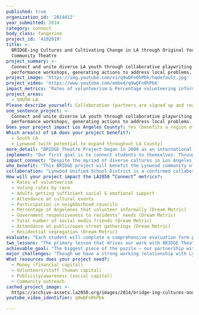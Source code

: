 ```yaml
---
published: true
organization_id: '2014012'
year_submitted: 2014
category: connect
body_class: tangerine
project_id: '4102019'
title: >-
  BRIDGE-ing Cultures and Cultivating Change in LA through Original Youth &
  Community Theatre
project_summary: >-
  Connect and unite diverse LA youth through collaborative playwriting &
  performance workshops, generating actions to address local problems.
project_image: 'https://img.youtube.com/vi/q9wQFn0hPbk/hqdefault.jpg'
project_video: 'https://www.youtube.com/embed/q9wQFn0hPbk'
impact_metrics: "Rates of volunteerism & Percentage volunteering informally:\r\nBRIDGE encourages youth and their communities to become more aware of one another’s struggles and sets forth actions to make change possible. A crucial lesson we will impart is the importance of volunteering for a cause you believe in. Monetary compensation isn’t always possible, but if it makes the community a better place, it’s worth it.\r\n\r\nVoting rates by race:\r\nProgress depends on active participants in the community. One of the simplest and most accessible ways to do this is voting, which we emphasize greatly in our program.\r\n\r\nAdults getting sufficient support:\r\nBRIDGE’s culminating presentation connects parents, teachers and other community members with local leaders in government and social services. They will help facilitate discussions on how to resolve personal and communal problems, and provide resources for sustainable support.\r\n\r\nAttendance at cultural events:\r\nParticipating in BRIDGE directly engages students and their families in a cultural arts program. The workshops also spark interest and deepen understanding of the array of cultures in LA. Our hope is that BRIDGE will inspire them to get involved in even more cultural events for many years to come.\r\n\r\nParticipation in neighborhood councils & Attendance at public gatherings:\r\nCreating community-wide change requires being actively involved in the local community. BRIDGE will emphasize the importance of participating in neighborhood councils, including possible field trips to Chambers of Commerce and other civic agencies, as well as attendance at public gatherings.\r\n\r\nGovernment responsiveness:\r\nInviting civic leaders to the students’ culminating presentation and utilizing their expertise to generate discussions will provide direct interaction with community members. Listening to local concerns and proposed steps to solve them will establish a platform for improved responsiveness.\r\n\r\nTotal # of social media friends:\r\nIt is inevitable that students will make friends through this process. BRIDGE is all about connection, and this applies to the adult community who supports them as well. Facebook friends will surely multiply!\r\n\r\nResidential segregation:\r\nCreating awareness and understanding of other cultures in LA, while identifying commonalities and demystifying stereotypes, will plant seeds for a more tolerant, harmonious society. By 2050, we hope this aids in the cultural integration of residences throughout LA."
project_areas:
  - SOUTH LA
Please describe yourself: Collaboration (partners are signed up and ready to hit the ground running!)
one_sentence_project: >-
  Connect and unite diverse LA youth through collaborative playwriting &
  performance workshops, generating actions to address local problems.
Does your project impact Los Angeles County?: Yes (benefits a region of LA County)
Which area(s) of LA does your project benefit?:
  - South LA
  - Lynwood (with potential to expand throughout LA County)
more_detail: "BRIDGE Theatre Project began in 2009 as an international theatre program offering worldwide exchange opportunities for youth to connect through original plays. Our name, BRIDGE, is an acronym for Building Relationships and Inspiring Dialogue through Global (or Grassroots) Exchange. We have had hugely successful programs here in LA and in severely impoverished areas of Ecuador and Nepal.\r\n\r\nWe have been offered an opportunity to further develop our mission with the Lynwood Unified School District. With LA2050 support, we will expand our program goals to connect LA youth of different cultural backgrounds while promoting change within their communities by exploring solutions to local problems, all through storytelling and original theatre."
implement: "Our first goal is to connect students to themselves. Through writing prompts and sharing personal stories in a supportive environment, students explore their own dreams and struggles on a deeper level. Identifying commonalities among one another breaks down perceived barriers and preconceived notions among the group, leading to the important understanding that we are all more alike than different. We deepen this idea by learning about the cultural diversity found all around Los Angeles, demystifying stereotypes and gaining appreciation for the unique qualities we all possess.\r\n\r\nThrough this process of writing, open sharing, and interactive theatre activities, we also begin creating an awareness of students’ own personal struggles, as well as those in the community at-large. Through theatre, we engage students to imagine: What would our lives look like without these struggles? And how do we make that happen? We also impart the importance of setting attainable goals, challenge students how to manage long-term problems and consider compromises that may be necessary (give and take).\r\n\r\nThe next step is collaboration: How do we work together to make a better community? How do we unite our commonalities and utilize our unique and wonderful differences to do that? To that end, students work in small groups to combine their individual stories and solutions to create a collaborative work of art: an original, group-written play. The students then have an opportunity to perform one of the other small groups’ plays, allowing them to “try on” and “act out” other solutions that may differ from their own. This further demonstrates that there is no one way to tackle a problem – there are many great ideas, and by working together we can develop practical solutions to attain them.\r\n\r\nFrom there we invite the community to participate in the change-making process. Students perform their plays and share their stories in a culminating production for their families, teachers and other members of the community. We engage the audience in discussion and even bring them on stage to “perform” their ideas for creating a better society. We invite neighborhood councils, civic leaders and social service agencies to facilitate the conversation of how to make real change right now. Sustainable efforts provide the community with tools to continue the conversation after the program ends and brainstorm ways to continue motivating one another to move forward with their goals."
impact_connect: "Despite the myriad of diverse cultures in Los Angeles, we are surprisingly disconnected. BRIDGE Theatre Project offers an artistic means to correct this. We target the youth community, because children are the key to creating lasting change.\r\n\r\nFirst and foremost, we must have a deeper understanding of who we are as individuals. Once we attain that, we can then identify what we have in common with those around us. BRIDGE expands this idea further by facilitating conversation about the diverse people and cultures prevalent in LA County, even if they have little to no current interaction with them. Opening their world view and allowing them to identify and connect with others outside their culture is a crucial component to our program. Through that means, the students can begin working together. It also prepares them for future cross-cultural interactions. The idea that we are more alike than different is paramount to unifying our society and creating positive change on the macro level.\r\n\r\nOnce students foster a stronger connection to themselves, then to one another, then to other populations within LA, they connect on a working level by collaborating with their peers in small groups to write a play. They gain an understanding of the democratic process (not every idea will be used, but the group will decide as a whole). Then, to gain an appreciation for other collaborative ideas, each small group rehearses and performs another group’s play. Through this connection, each student gains a broader perspective of how society can tackle different problems.\r\n\r\nChildren inspire us, and we rely on that for a successful culmination of the BRIDGE program. Families, teachers and other adults in the community will see the tangible connections made between the youth. Their progress and ability to dissolve barriers will inspire them to make a change, right here and now. Connecting them with civic leaders and service providers makes it possible for them to build a better community for themselves immediately. And the lasting effects are evident. By working with children, we plant the seeds for building a better future. We encourage students to get involved in their communities and civic processes now, and educate them how to do so even more in their adult years. BRIDGE nurtures in our youth the desire and know-how to make a change. By 2050, these students will be leaders in the community and active participants in local decision-making."
who_benefit: "This BRIDGE project will benefit the Lynwood community of Los Angeles County, particularly elementary (grades 4 & 5), middle and high school youth in the Lynwood Unified School District (LUSD). The potential for expanding to other areas of LA County is very viable, with the only factors being capital and greater teaching artist support. BRIDGE programs in other LA regions are part of our strategic plan over the next 2-3 years.\r\n\r\nThere are 12 elementary, 3 middle and 3 high schools in LUSD. With LA2050 support, we will be able to conduct a 10-week BRIDGE program (2 after-school workshops per week) at each of Lynwood’s 18 schools. We anticipate that 25-35 students will participate at each school site, for an estimated total of 500-600 students served in the 2014-15 school year. An integral part of the program is also involving parents, teachers and other members of the community, linking them with civic leaders and empowering them to make positive changes.\r\n\r\nEvery school in LUSD is Title I, the majority of all students coming from low-income families. Lynwood High and Lynwood Middle Schools are both in the lowest-achieving 5% for all of California, according to the CA Department of Education. Demographically, the Lynwood region is 86% Latino, 10% African American, 1% Native American, 1% Asian/Pacific Islander, and 2% White, with 24% living below the federal poverty line (2010 US Census). Bordering other high-crime neighborhoods Compton and South Gate, Lynwood also has a prevalence of gang activity. Extracurricular programs like BRIDGE, geared to making a lasting change in the community, would be of tremendous benefit, and could cause a positive ripple-effect in surrounding communities."
collaboration: "Lynwood Unified School District is a confirmed collaborator on this project. BRIDGE was approached by LUSD’s Assistant Superintendent of Educational Services to implement this program in all 18 schools within the district. It will mark our first collaboration with LUSD.\r\n\r\nThe great benefit of working directly with the school district is the ability to swiftly begin our program at each individual school without having to first establish in-roads at every site. Another advantage in our partnership with LUSD is access to limited district funding allocated for arts programming. (Please note, however, that this district funding alone is not sufficient enough to execute the full scope of our program as described here.)\r\n\r\nOur chief administrative staff includes myself, Adam Kalesperis, and Joe Quintero, co-founding directors of BRIDGE Theatre Project. We have both worked as professional artists and educators, with over 20 years combined teaching and arts management experience. As co-founding directors of BRIDGE Theatre Project, we have worked together since 2009 (and since 2008 in previous teaching capacities), sharing responsibility for all BRIDGE program decisions both here in LA and abroad.\r\n\r\nAdditional partners will include teaching artists needed to execute the program at the schools. Having worked alongside many teaching artists with a variety of other LA arts organizations, we have a large pool of colleagues whom we’ve known for several years. We can attest to the quality and caliber of our network of teaching artists, and we will only approach the best of the best to be a part of this program.\r\n\r\nThe following guideposts are critical to a successful collaboration with all aforementioned partners:\r\n1. A comprehensive understanding of our programmatic goals and benchmarks.\r\n2. A strong passion for working with underserved youth.\r\n3. A shared vision in shaping a positive future for all communities in Los Angeles."
How will your project impact the LA2050 “Connect” metrics?:
  - Rates of volunteerism
  - Voting rates by race
  - Adults getting sufficient social & emotional support
  - Attendance at cultural events
  - Participation in neighborhood councils
  - Percentage of Angelenos that volunteer informally (Dream Metric)
  - Government responsiveness to residents’ needs (Dream Metric)
  - Total number of social media friends (Dream Metric)
  - Attendance at public/open street gatherings (Dream Metric)
  - Residential segregation (Dream Metric)
evaluate: "Each student will complete a comprehensive evaluation form prior to and concluding their participation in the BRIDGE project. These pre- and post-program evaluations pose questions directly related to the program goals and measure their impact on each individual student. In addition, observational assessments of individual and group progress will be recorded and reported throughout the program, by both teaching artists and administrative staff.\r\n\r\nBRIDGE program goals for this project include, but are not limited to, the following benchmarks/metrics. By the conclusion of each 10-week program, participating students will:\r\n*Gain confidence in expressing thoughts and feelings in a supportive environment.\r\n*Gain experience in working collaboratively with others to attain a specific goal (writing a play).\r\n*Develop a greater understanding of the various cultures that are part of Los Angeles.\r\n*Acquire problem-solving skills applicable to individuals (micro) and communities at-large (macro).\r\n*Learn the various roles and components of the theatrical process (from playwriting to production).\r\n*Become familiar with local civic organizations and the resources they offer.\r\n*Learn a variety of ways they can take an active role in shaping society (e.g. voting, town hall meetings).\r\n*Make a commitment to get involved and participate in community-wide events.\r\n*Engage friends, family, teachers and other community members to work together and create change."
two_lessons: "The primary lesson that drives our work with BRIDGE Theatre Project is that we are more alike than different. It wasn’t until our first international program in Ecuador where this became truly evident. The children we worked with lived in a very poor area – their homes and classrooms were small shacks, many with faulty construction and no electricity. Though at the onset we appeared to have little in common with the students there, after working together and engaging in dialogue about our personal struggles and problems in the greater world, we discovered far more similarities than differences. This theme has continued to follow us, motivate and enlighten us. Returning to Los Angeles, where we began our program with a small group of students, we showed the local youth participants how their work was received in Ecuador. They, too, discovered they had a great deal in common. One LA student, Lucy, nailed in on the head when she said, “We’re really not that different from each other at all.” Later, while conducting our program in Kathmandu, Nepal, students there made the same observations: “They’re just like us!” Indeed, this valuable lesson continues to inform and inspire our work with BRIDGE.\r\n\r\nArt inspires change. – This is another powerful driving force for BRIDGE, particularly for this initiative with LA2050. The evidence of art provoking and pushing us to see the world differently is everywhere, and theatre is a medium that does this like no other. Theatre incorporates all the other arts disciplines: writing, acting, voice, music, movement/dance, visual art; as well as stage management, technical and craft work. It’s all-inclusive – there is a place for everyone. To this end, we can involve virtually anyone from any walk of life to partake in the process. For BRIDGE, that process is inspiring change – both within ourselves and society as a whole."
achievable_goal: "The biggest piece of the puzzle – our partnership with the schools – is already in place. Anticipating that all necessary funds come through, our next step will be hiring teaching artists, drawing from our pool of experienced former colleagues and, if necessary, interviewing other qualified candidates.\r\n\r\nWe may be able to initiate a handful of school programs in the fall, but the vast majority will need to begin in January-March of 2015 in order to provide sufficient time for hiring, training, solidifying curriculum, recruiting student participants, etc.\r\n\r\nIt is fully achievable for all 10-week programs in the 18 LUSD schools to be completed by May of 2015. The remainder of the grant term (through September 2015) will be dedicated to program review, data compilation, establishing continuing school and community feedback forums, reuniting with students over the summer to check in on progress of established program goals, and preparing for future programming in other regions of Los Angeles for the next school year."
major_challenges: "Though we have a strong working relationship with Lynwood Unified’s Assistant Superintendent and we are confirmed to begin programming throughout their district, we are a new partner and have yet to establish personal connections with each of the individual school staff and students. This is one reason why we cannot realistically expect to execute the majority of our programs until early-2015. We will address this challenge with pre-program meetings with schoolteachers and administrative staff, as well as heavy recruitment efforts to ensure we have at least 25 students participating at each school site. Our teaching artists and volunteers will be instrumental in helping us establish these initial connections.\r\n\r\nThe second challenge we must prepare for regards cultural sensitivity. Not every student may be willing to discuss and embrace cultures different from their own. We need to equip ourselves with as much knowledge as possible regarding potential conflicts/resistance that may arise. To address this challenge, we will consult teachers and administrative staff at each school to obtain a full scope of the specific population of students we will be working with. After gathering that information, we will conduct a training/orientation with the teaching artists assigned to each particular school. We will also seek support within the workshops that specifically deal with culturally sensitive issues by requesting the presence of school counselors. It is our goal to hire a culturally diverse group of teaching artists and volunteers as well in order to better tackle these potential concerns."
What resources does your project need?:
  - Money (financial capital)
  - Volunteers/staff (human capital)
  - Publicity/awareness (social capital)
  - Community outreach
cached_project_image: >-
  https://archive-assets.la2050.org/images/2014/bridge-ing-cultures-and-cultivating-change-in-la-through-original-youth-community-theatre/img.youtube.com/vi/q9wQFn0hPbk/hqdefault.jpg
youtube_video_identifier: q9wQFn0hPbk

---
```


